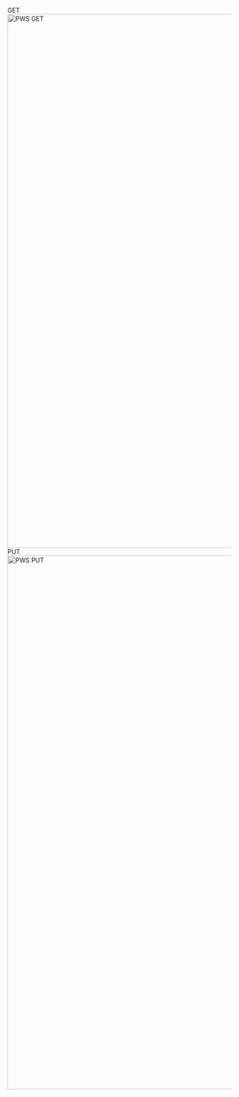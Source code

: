 GET <img width="1920" height="1200" alt="PWS GET" src="https://github.com/user-attachments/assets/99424fda-dfa4-4a3f-80c8-4ed609040fe0" />
PUT <img width="1920" height="1200" alt="PWS PUT" src="https://github.com/user-attachments/assets/51712932-429e-431d-afd0-c65b74d969f0" />
